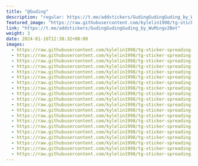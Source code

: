 ```yaml
---
title: "@Guding"
description: "regular: https://t.me/addstickers/GudingGudingGuding_by_WuMingv2Bot"
featured_image: "https://raw.githubusercontent.com/kylelin1998/tg-sticker-spreading-worldwide-images/main/img/4d544caa-6cd8-4a8c-913d-0ddf469b5adb.jpg"
link: "https://t.me/addstickers/GudingGudingGuding_by_WuMingv2Bot"
weight: 3
date: 2024-01-16T12:38:32+08:00
images:
  - https://raw.githubusercontent.com/kylelin1998/tg-sticker-spreading-worldwide-images/main/img/4d544caa-6cd8-4a8c-913d-0ddf469b5adb.jpg
  - https://raw.githubusercontent.com/kylelin1998/tg-sticker-spreading-worldwide-images/main/img/2db2063c-d37b-4220-baaa-3fd1be814e47.jpg
  - https://raw.githubusercontent.com/kylelin1998/tg-sticker-spreading-worldwide-images/main/img/da2d1ac6-86b7-4dbf-bc79-b04301ee16ec.jpg
  - https://raw.githubusercontent.com/kylelin1998/tg-sticker-spreading-worldwide-images/main/img/fada6aec-fd25-45db-a336-5ed09df5f702.jpg
  - https://raw.githubusercontent.com/kylelin1998/tg-sticker-spreading-worldwide-images/main/img/422072c5-82bd-40cf-bd90-a0d7411acd1b.jpg
  - https://raw.githubusercontent.com/kylelin1998/tg-sticker-spreading-worldwide-images/main/img/21151264-a1ab-4583-a96c-115d73515a30.jpg
  - https://raw.githubusercontent.com/kylelin1998/tg-sticker-spreading-worldwide-images/main/img/81621bb8-76cd-4394-840f-17708542d320.jpg
  - https://raw.githubusercontent.com/kylelin1998/tg-sticker-spreading-worldwide-images/main/img/a7bbb61e-c579-4ea6-811e-9119b93a7da4.jpg
  - https://raw.githubusercontent.com/kylelin1998/tg-sticker-spreading-worldwide-images/main/img/d5d9829a-18e6-43b4-906b-a842360e793e.jpg
  - https://raw.githubusercontent.com/kylelin1998/tg-sticker-spreading-worldwide-images/main/img/faf2a6db-5a02-443e-8dec-ad692f31051f.jpg
  - https://raw.githubusercontent.com/kylelin1998/tg-sticker-spreading-worldwide-images/main/img/c86100f0-d156-4a89-b9eb-2113c367e49a.jpg
  - https://raw.githubusercontent.com/kylelin1998/tg-sticker-spreading-worldwide-images/main/img/3a95e28a-b634-435b-9a55-356ed18a7fcc.jpg
  - https://raw.githubusercontent.com/kylelin1998/tg-sticker-spreading-worldwide-images/main/img/8f748cb0-3976-4c4a-8a97-cbfc9edf9074.jpg
  - https://raw.githubusercontent.com/kylelin1998/tg-sticker-spreading-worldwide-images/main/img/3c6991b5-0779-464a-89b8-27058b49be3c.jpg
  - https://raw.githubusercontent.com/kylelin1998/tg-sticker-spreading-worldwide-images/main/img/d9047d6a-017d-4e92-be17-b482c4c5b9ec.jpg
  - https://raw.githubusercontent.com/kylelin1998/tg-sticker-spreading-worldwide-images/main/img/d0da7760-810f-4514-99c8-a84afd224bd9.jpg
  - https://raw.githubusercontent.com/kylelin1998/tg-sticker-spreading-worldwide-images/main/img/534d96db-c044-4ebb-aab5-16f48f746977.jpg
  - https://raw.githubusercontent.com/kylelin1998/tg-sticker-spreading-worldwide-images/main/img/fd314d75-d858-4e45-8244-de458bb5ea12.jpg
  - https://raw.githubusercontent.com/kylelin1998/tg-sticker-spreading-worldwide-images/main/img/0656ca3d-00a7-4170-ab74-31631c40f8e7.jpg
  - https://raw.githubusercontent.com/kylelin1998/tg-sticker-spreading-worldwide-images/main/img/2be95908-d08b-4579-a484-54559d267e65.jpg
---
```

